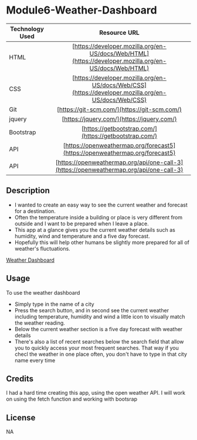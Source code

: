 # Module6-Weather-Dashboard

| Technology Used         | Resource URL           | 
| ------------- |:-------------:| 
| HTML    | [https://developer.mozilla.org/en-US/docs/Web/HTML](https://developer.mozilla.org/en-US/docs/Web/HTML) | 
| CSS     | [https://developer.mozilla.org/en-US/docs/Web/CSS](https://developer.mozilla.org/en-US/docs/Web/CSS)      |   
| Git | [https://git-scm.com/](https://git-scm.com/)     | 
| jquery | [https://jquery.com/](https://jquery.com/)     |
| Bootstrap | [https://getbootstrap.com/](https://getbootstrap.com/)     |
| API  |  [https://openweathermap.org/forecast5](https://openweathermap.org/forecast5)  |
| API  |  [https://openweathermap.org/api/one-call-3](https://openweathermap.org/api/one-call-3)  |

## Description

- I wanted to create an easy way to see the current weather and forecast for a destination. 
- Often the temperature inside a building or place is very different from outside and I want to be prepared when I leave a place.
- This app at a glance gives you the current weather details such as humidity, wind and temperature and a five day forecast. 
- Hopefully this will help other humans be slightly more prepared for all of weather's fluctuations.  

[Weather Dashboard](https://gypsyboho.github.io/Module6-Dashboard/)

## Usage 

To use the weather dashboard 
- Simply type in the name of a city
- Press the search button, and in second see the current weather including temperature, humidity and wind a little icon to visually match the weather reading. 
- Below the current weather section is a five day forecast with weather details
- There's also a list of recent searches below the search field that allow you to quickly access your most frequent searches. That way if you checl the weather in one place often, you don't have to type in that city name every time

## Credits

I had a hard time creating this app, using the open weather API. I will work on using the fetch function and working with bootsrap

## License

NA